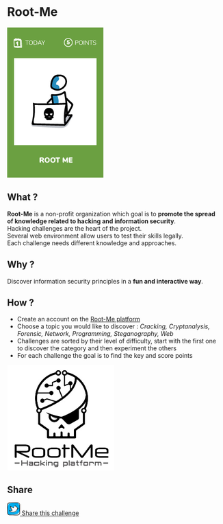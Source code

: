 # Root-Me

![Root-Me](images/root-me.png)

## What ?
**Root-Me** is a non-profit organization which goal is to **promote the spread of knowledge related to hacking and information security**.  
Hacking challenges are the heart of the project.  
Several web environment allow users to test their skills legally.  
Each challenge needs different knowledge and approaches.

## Why ?
Discover information security principles in a **fun and interactive way**.

## How ?
* Create an account on the [Root-Me platform](https://www.root-me.org/)
* Choose a topic you would like to discover : _Cracking, Cryptanalysis, Forensic, Network, Programming, Steganography, Web_
* Challenges are sorted by their level of difficulty, start with the first one to discover the category and then experiment the others
* For each challenge the goal is to find the key and score points

![Share](./images/root-me.jpg)

## Share
![Share](../images/twitter.png)[ Share this challenge](https://twitter.com/home?status=I%20have%20just%20completed%20the%20Root-Me%20%23craft_challenges%20from%20%40agilepartner%20http://tiny.cc/p7v5vy)